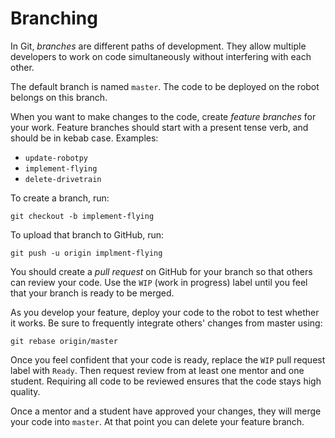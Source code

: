 ---
---

# Branching

In Git, *branches* are different paths of development. They allow multiple developers to work on code simultaneously without interfering with each other.

The default branch is named `master`. The code to be deployed on the robot belongs on this branch.

When you want to make changes to the code, create *feature branches* for your work. Feature branches should start with a present tense verb, and should be in kebab case. Examples:

- `update-robotpy`
- `implement-flying`
- `delete-drivetrain`

To create a branch, run:
```
git checkout -b implement-flying
```

To upload that branch to GitHub, run:
```
git push -u origin implment-flying
```

You should create a *pull request* on GitHub for your branch so that others can review your code. Use the `WIP` (work in progress) label until you feel that your branch is ready to be merged.

As you develop your feature, deploy your code to the robot to test whether it works. Be sure to frequently integrate others' changes from master using:
```
git rebase origin/master
```

Once you feel confident that your code is ready, replace the `WIP` pull request label with `Ready`. Then request review from at least one mentor and one student. Requiring all code to be reviewed ensures that the code stays high quality.

Once a mentor and a student have approved your changes, they will merge your code into `master`. At that point you can delete your feature branch.
